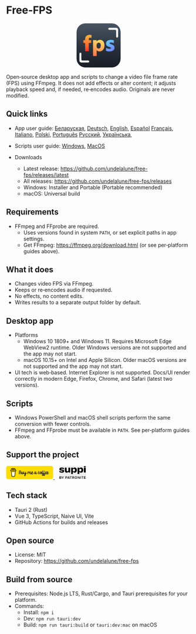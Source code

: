 # Free‑FPS

<p align="center">
  <img src="app/src/md/logo.png" alt="Free‑FPS logo" width="120" style="border-radius: 24px;">
</p>

Open‑source desktop app and scripts to change a video file frame rate \(FPS\) using FFmpeg. It does not add effects or alter content; it adjusts playback speed and, if needed, re‑encodes audio. Originals are never modified.

## Quick links

- App user guide: 
  [Беларуская](app/src/md/by.MD), [Deutsch](app/src/md/de.MD), [English](app/src/md/en.MD), [Español](app/src/md/es.MD)
  [Français](app/src/md/fr.MD), [Italiano](app/src/md/it.MD), [Polski](app/src/md/pl.MD), [Português](app/src/md/pt.MD)
  [Русский](app/src/md/ru.MD), [Українська](app/src/md/ua.MD),

- Scripts user guide: [Windows](scripts/win/README.md), [MacOS](scripts/unix/README.md)

- Downloads
    - Latest release: https://github.com/undelalune/free-fps/releases/latest
    - All releases: https://github.com/undelalune/free-fps/releases
    - Windows: Installer and Portable \(Portable recommended\)
    - macOS: Universal build

## Requirements

- FFmpeg and FFprobe are required.
    - Uses versions found in system `PATH`, or set explicit paths in app settings.
    - Get FFmpeg: https://ffmpeg.org/download.html (or see per‑platform guides above).

## What it does

- Changes video FPS via FFmpeg.
- Keeps or re‑encodes audio if requested.
- No effects, no content edits.
- Writes results to a separate output folder by default.

## Desktop app

- Platforms
    - Windows 10 1809\+ and Windows 11. Requires Microsoft Edge WebView2 runtime. Older Windows versions are not supported and the app may not start.
    - macOS 10.15\+ on Intel and Apple Silicon. Older macOS versions are not supported and the app may not start.
- UI tech is web‑based. Internet Explorer is not supported. Docs/UI render correctly in modern Edge, Firefox, Chrome, and Safari \(latest two versions\).

## Scripts

- Windows PowerShell and macOS shell scripts perform the same conversion with fewer controls.
- FFmpeg and FFprobe must be available in `PATH`. See per‑platform guides above.

## Support the project

<a href="https://buymeacoffee.com/undelalune" target="_blank" rel="noopener">
  <img src="app/src/md/bmc-logo.svg" alt="Buy Me a Coffee" height="36">
</a>
&nbsp;&nbsp;
<a href="https://suppi.pl/undelalune" target="_blank" rel="noopener">
  <img src="app/src/md/suppi-logo.svg" alt="Suppi" height="36">
</a>

## Tech stack

- Tauri 2 \(Rust\)
- Vue 3, TypeScript, Naive UI, Vite
- GitHub Actions for builds and releases

## Open source

- License: MIT
- Repository: https://github.com/undelalune/free-fps

## Build from source

- Prerequisites: Node.js LTS, Rust/Cargo, and Tauri prerequisites for your platform.
- Commands:
    - Install: `npm i`
    - Dev: `npm run tauri:dev`
    - Build: `npm run tauri:build` or `tauri:dev:mac` on macOS
